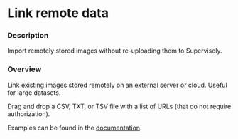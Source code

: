 # Link remote data

### Description

Import remotely stored images without re-uploading them to Supervisely.

### Overview

Link existing images stored remotely on an external server or cloud. Useful for large datasets.

Drag and drop a CSV, TXT, or TSV file with a list of URLs (that do not require authorization).

Examples can be found in the [documentation](https://raw.githubusercontent.com/supervisely-ecosystem/import-wizard-docs/master/converter_docs/images/csv.md).
